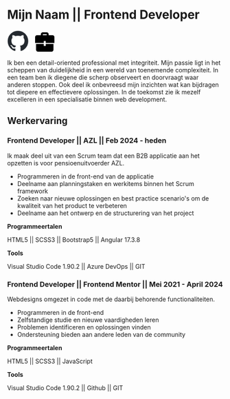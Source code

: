 # Mijn Naam || Frontend Developer 

[<img src="github-mark.png" width="50">](https://github.com/kxnzx)
&ensp;
[<img src="portfolio_icon.png" width="45">](https://www.frontendmentor.io/profile/kxnzx)

Ik ben een detail-oriented professional met integriteit. Mijn passie ligt in het scheppen van duidelijkheid in een wereld van toenemende complexiteit. In een team ben ik diegene die scherp observeert en doorvraagt waar anderen stoppen. Ook deel ik onbevreesd mijn inzichten wat kan bijdragen tot diepere en effectievere oplossingen. In de toekomst zie ik mezelf excelleren in een specialisatie binnen web development.

## Werkervaring
### Frontend Developer || AZL || Feb 2024 - heden

Ik maak deel uit van een Scrum team dat een B2B applicatie aan het opzetten is voor pensioenuitvoerder AZL. 

* Programmeren in de front-end van de applicatie
* Deelname aan planningstaken en werkitems binnen het Scrum framework
* Zoeken naar nieuwe oplossingen en best practice scenario's om de kwaliteit van het product te verbeteren
* Deelname aan het ontwerp en de structurering van het project

**Programmeertalen** 

HTML5 || SCSS3 || Bootstrap5 || Angular 17.3.8 

**Tools** 

Visual Studio Code 1.90.2 || Azure DevOps || GIT

### Frontend Developer || Frontend Mentor || Mei 2021 - April 2024

Webdesigns omgezet in code met de daarbij behorende functionaliteiten. 

* Programmeren in de front-end
* Zelfstandige studie en nieuwe vaardigheden leren 
* Problemen identificeren en oplossingen vinden
* Ondersteuning bieden aan andere leden van de community 

**Programmeertalen** 

HTML5 || SCSS3 || JavaScript 

**Tools** 

Visual Studio Code 1.90.2 || Github || GIT

